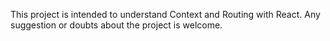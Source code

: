  This project is intended to understand Context and Routing with React. Any suggestion or doubts about the project is welcome.

